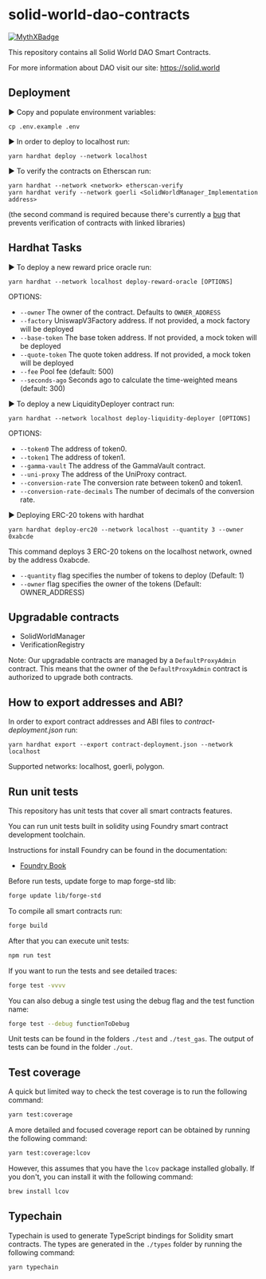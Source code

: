 # solid-world-dao-contracts

[![MythXBadge](https://badgen.net/https/api.mythx.io/v1/projects/c7145fbf-0af1-4614-a82d-e478fb0cdb47/badge/data?cache=300&icon=https://raw.githubusercontent.com/ConsenSys/mythx-github-badge/main/logo_white.svg)](https://docs.mythx.io/dashboard/github-badges)

This repository contains all Solid World DAO Smart Contracts.

For more information about DAO visit our site: https://solid.world

## Deployment

▶ Copy and populate environment variables:
```shell
cp .env.example .env
```

▶ In order to deploy to localhost run:
```shell
yarn hardhat deploy --network localhost
```

▶ To verify the contracts on Etherscan run:
```shell
yarn hardhat --network <network> etherscan-verify
yarn hardhat verify --network goerli <SolidWorldManager_Implementation address>
```
(the second command is required because there's currently a [bug](https://github.com/wighawag/hardhat-deploy/issues/253) that prevents verification of contracts with linked libraries)

## Hardhat Tasks

▶ To deploy a new reward price oracle run:
```shell
yarn hardhat --network localhost deploy-reward-oracle [OPTIONS] 
```

OPTIONS:

- `--owner`       The owner of the contract. Defaults to `OWNER_ADDRESS`
- `--factory`     UniswapV3Factory address. If not provided, a mock factory will be deployed
- `--base-token`  The base token address. If not provided, a mock token will be deployed
- `--quote-token` The quote token address. If not provided, a mock token will be deployed
- `--fee`         Pool fee (default: 500)
- `--seconds-ago` Seconds ago to calculate the time-weighted means (default: 300)


▶ To deploy a new LiquidityDeployer contract run:

```shell
yarn hardhat --network localhost deploy-liquidity-deployer [OPTIONS] 
```

OPTIONS:

- `--token0`                   The address of token0.
- `--token1`                   The address of token1.
- `--gamma-vault`              The address of the GammaVault contract.
- `--uni-proxy`                The address of the UniProxy contract.
- `--conversion-rate`          The conversion rate between token0 and token1.
- `--conversion-rate-decimals` The number of decimals of the conversion rate.

▶ Deploying ERC-20 tokens with hardhat

```shell
yarn hardhat deploy-erc20 --network localhost --quantity 3 --owner 0xabcde
```

This command deploys 3 ERC-20 tokens on the localhost network, owned by the address 0xabcde.

- `--quantity` flag specifies the number of tokens to deploy (Default: 1)
- `--owner` flag specifies the owner of the tokens (Default: OWNER_ADDRESS)

## Upgradable contracts
- SolidWorldManager
- VerificationRegistry

Note: Our upgradable contracts are managed by a `DefaultProxyAdmin` contract. 
This means that the owner of the `DefaultProxyAdmin` contract is authorized to upgrade both contracts.

## How to export addresses and ABI?

In order to export contract addresses and ABI files to _contract-deployment.json_ run:
```shell
yarn hardhat export --export contract-deployment.json --network localhost
```
Supported networks: localhost, goerli, polygon.

## Run unit tests

This repository has unit tests that cover all smart contracts features.

You can run unit tests built in solidity using Foundry smart contract development toolchain.

Instructions for install Foundry can be found in the documentation:

- [Foundry Book](https://book.getfoundry.sh/index.html)

Before run tests, update forge to map forge-std lib:

```sh
forge update lib/forge-std
```

To compile all smart contracts run:

```sh
forge build
```

After that you can execute unit tests:

```sh
npm run test
```

If you want to run the tests and see detailed traces:

```sh
forge test -vvvv
```

You can also debug a single test using the debug flag and the test function name:

```sh
forge test --debug functionToDebug
```

Unit tests can be found in the folders `./test` and `./test_gas`.
The output of tests can be found in the folder `./out`.

## Test coverage

A quick but limited way to check the test coverage is to run the following command:

```sh
yarn test:coverage
```

A more detailed and focused coverage report can be obtained by running the following command:

```sh
yarn test:coverage:lcov
```
However, this assumes that you have the `lcov` package installed globally. If you don't, you can install it with the following command:

```sh
brew install lcov
```
## Typechain

Typechain is used to generate TypeScript bindings for Solidity smart contracts.
The types are generated in the `./types` folder by running the following command:

```sh
yarn typechain
```
